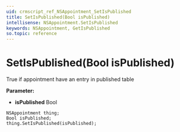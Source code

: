 ```yaml
---
uid: crmscript_ref_NSAppointment_SetIsPublished
title: SetIsPublished(Bool isPublished)
intellisense: NSAppointment.SetIsPublished
keywords: NSAppointment, GetIsPublished
so.topic: reference
---
```


# SetIsPublished(Bool isPublished)

True if appointment have an entry in published table

**Parameter:** 
* **isPublished** Bool

```crmscript
NSAppointment thing;
Bool isPublished;
thing.SetIsPublished(isPublished);
```


